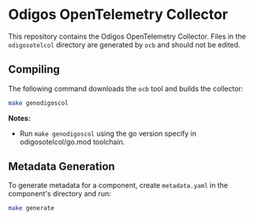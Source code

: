 # Odigos OpenTelemetry Collector

This repository contains the Odigos OpenTelemetry Collector.
Files in the `odigosotelcol` directory are generated by `ocb` and should not be edited.

## Compiling

The following command downloads the `ocb` tool and builds the collector:

```bash
make genodigoscol
```
**Notes:**
- Run `make genodigoscol` using the go version specify in odigosotelcol/go.mod toolchain. 

## Metadata Generation

To generate metadata for a component, create `metadata.yaml` in the component's directory and run:

```bash
make generate
```